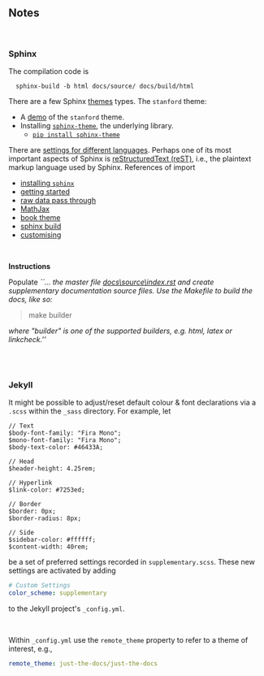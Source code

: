 <br>

## Notes

<br>

### Sphinx

The compilation code is

```shell
  sphinx-build -b html docs/source/ docs/build/html
```

There are a few Sphinx [themes](https://sphinx-themes.org) types.  The `stanford` theme:

* A [demo](https://sphinx-themes.org/sample-sites/sphinx-theme/) of the ``stanford`` theme.
* Installing [`sphinx-theme`](https://sphinx-themes.org/sample-sites/sphinx-theme/#quickstart), the underlying library.
    * [`pip install sphinx-theme`](https://pypi.org/project/sphinx-theme/)

There are [settings for different languages](https://www.sphinx-doc.org/en/master/usage/configuration.html#confval-language).  Perhaps one of its most important aspects of Sphinx is
[reStructuredText (reST)](https://www.sphinx-doc.org/en/master/usage/restructuredtext/index.html), i.e.,  the plaintext markup language used by Sphinx.  References of import

* [installing `sphinx`](https://www.sphinx-doc.org/en/master/usage/installation.html)
* [getting started](https://www.sphinx-doc.org/en/master/tutorial/getting-started.html)
* [raw data pass through](https://docutils.sourceforge.io/docs/ref/rst/directives.html#raw-data-pass-through)
* [MathJax](https://docs.mathjax.org/en/latest/web/configuration.html#configuring-and-loading-in-one-script)
* [book theme](https://sphinx-book-theme.readthedocs.io/en/stable/customize/sidebar-secondary.html)
* [sphinx build](https://www.sphinx-doc.org/en/master/man/sphinx-build.html)
* [customising](https://docs.readthedocs.io/en/stable/guides/adding-custom-css.html#adding-custom-css-or-javascript-to-sphinx-documentation)

<br>

**Instructions**

Populate _``... the master file [docs\source\index.rst](/docs/source/index.rst) and create supplementary documentation
source files. Use the Makefile to build the docs, like so:_

> make builder

_where "builder" is one of the supported builders, e.g. html, latex or linkcheck.''_

<br>
<br>

### Jekyll

It might be possible to adjust/reset default colour & font declarations via a `.scss` within the `_sass` directory.  For example, let

```shell
// Text
$body-font-family: "Fira Mono";
$mono-font-family: "Fira Mono";
$body-text-color: #46433A;

// Head
$header-height: 4.25rem;

// Hyperlink
$link-color: #7253ed;

// Border
$border: 0px;
$border-radius: 8px;

// Side
$sidebar-color: #ffffff;
$content-width: 40rem;
```

be a set of preferred settings recorded in `supplementary.scss`.  These new settings are activated by adding

```yaml
# Custom Settings
color_scheme: supplementary
```

to the Jekyll project's `_config.yml`.

<br>

Within `_config.yml` use the `remote_theme` property to refer to a theme of interest, e.g., 

```yaml
remote_theme: just-the-docs/just-the-docs
```

<br>
<br>

<br>
<br>

<br>
<br>

<br>
<br>